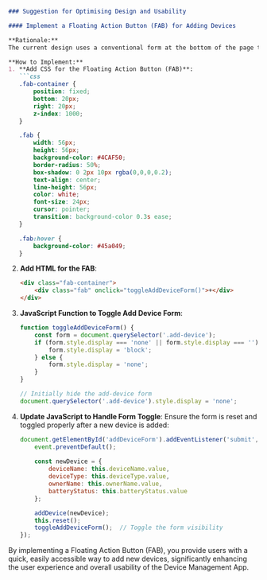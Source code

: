 ```markdown
### Suggestion for Optimising Design and Usability

#### Implement a Floating Action Button (FAB) for Adding Devices

**Rationale:**
The current design uses a conventional form at the bottom of the page to add a new device. While functional, this layout can result in unnecessary scrolling and disrupt the overall user experience. Adding a Floating Action Button (FAB) for the add device function would modernize the interface, provide quick access, and improve usability, especially on mobile devices. This approach is inspired by Material Design principles and aims to enhance user interaction.

**How to Implement:**
1. **Add CSS for the Floating Action Button (FAB)**:
   ```css
   .fab-container {
       position: fixed;
       bottom: 20px;
       right: 20px;
       z-index: 1000;
   }

   .fab {
       width: 56px;
       height: 56px;
       background-color: #4CAF50;
       border-radius: 50%;
       box-shadow: 0 2px 10px rgba(0,0,0,0.2);
       text-align: center;
       line-height: 56px;
       color: white;
       font-size: 24px;
       cursor: pointer;
       transition: background-color 0.3s ease;
   }

   .fab:hover {
       background-color: #45a049;
   }
   ```

2. **Add HTML for the FAB**:
   ```html
   <div class="fab-container">
       <div class="fab" onclick="toggleAddDeviceForm()">+</div>
   </div>
   ```

3. **JavaScript Function to Toggle Add Device Form**:
   ```javascript
   function toggleAddDeviceForm() {
       const form = document.querySelector('.add-device');
       if (form.style.display === 'none' || form.style.display === '') {
           form.style.display = 'block';
       } else {
           form.style.display = 'none';
       }
   }

   // Initially hide the add-device form
   document.querySelector('.add-device').style.display = 'none';
   ```

4. **Update JavaScript to Handle Form Toggle**:
   Ensure the form is reset and toggled properly after a new device is added:
   ```javascript
   document.getElementById('addDeviceForm').addEventListener('submit', function(event) {
       event.preventDefault();
       
       const newDevice = {
           deviceName: this.deviceName.value,
           deviceType: this.deviceType.value,
           ownerName: this.ownerName.value,
           batteryStatus: this.batteryStatus.value
       };

       addDevice(newDevice);
       this.reset();
       toggleAddDeviceForm();  // Toggle the form visibility
   });
   ```

By implementing a Floating Action Button (FAB), you provide users with a quick, easily accessible way to add new devices, significantly enhancing the user experience and overall usability of the Device Management App.
```